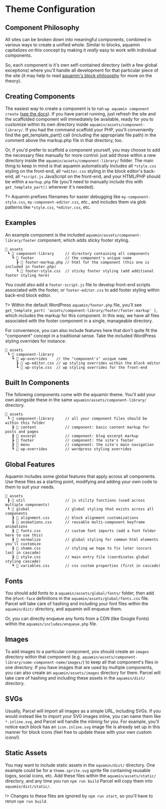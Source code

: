# Theme Configuration

## Component Philosophy
All sites can be broken down into meaningful components, combined in various ways to create a unified whole. Similar to blocks, aquamin capitalizes on this concept by making it _really_ easy to work with individual components.

So, each component is it's own self-contained directory (with a few global exceptions) where you'll handle all development for that particular piece of the site (it may help to read [aquamin's block philosophy](/features/block-configuration#block-philosophy) for more on the theory).

## Creating Components

The easiest way to create a component is to run `wp aquamin component create` ([see the docs](features/wp-cli#wp-aquamin-component-create)). If you have parcel running, just refresh the site and the scaffolded component will immediately be available, ready for you to customize within its own directory inside `aquamin/assets/component-library/`. If you had the command scaffold your PHP, you'll conveniently find the get_template_part() call (including the appropriate file path) in the comment above the markup.php file in that directory, too.

Or, if you'd prefer to scaffold a component yourself, you may choose to add the necessary files manually for more control: just add those within a new directory inside the `aquamin/assets/component-library/` folder. The main thing to keep in mind is that aquamin automatically includes all `*style.css` styling on the front-end, all `*editor.css` styling in the block editor's back-end, all `*script.js` JavaScript on the front-end, and your HTML/PHP should be within a `markup.php` file (you'll need to manually include this with `get_template_part()` wherever it's needed).

?> Aquamin prefixes filenames for easier debugging like `my-component-style.css`, `my-component-editor.css`, etc., and includes them via glob patterns like `*style.css`, `*editor.css`, etc.

## Examples

An example component is the included `aquamin/assets/component-library/footer` component, which adds sticky footer styling.

```
📂 assets
 ┗ 📂 component-library     // directory containing all components
   ┗ 📂 footer              // the component's unique name
     ┣ 📄 footer-markup.php // html for the component (this one is included in footer.php) 
     ┗ 📄 footer-style.css  // sticky footer styling (add additional footer styling here)
```

You could also add a `footer-script.js` file to develop front-end scripts associated with the footer, or `footer-editor.css` to add footer styling within back-end block editor.

?> Within the default WordPress `aquamin/footer.php` file, you'll see `get_template_part( 'assets/component-library/footer/footer-markup' )`, which includes the markup for this component. In this way, we have all files associated with the footer component in a single, manageable directory.

For convenience, you can also include features here that don't quite fit the "component" concept in a traditional sense. Take the included WordPress styling overrides for instance:

```
📂 assets
 ┗ 📂 component-library
   ┗ 📂 wp-overrides    // the "component's" unique name
     ┣ 📄 wp-editor.css // wp styling overrides within the block editor
     ┗ 📄 wp-style.css  // wp styling overrides for the front-end
```

## Built In Components

The following components come with the aquamin theme. You'll add your own alongside these in the same `aquamin/assets/component-library/` directory.

```
📂 assets
 ┗ 📂 component-library     // all your component files should be within this folder
   ┣ 📂 content             // component: basic content markup for posts and pages
   ┣ 📂 excerpt             // component: blog excerpt markup
   ┣ 📂 footer              // component: the site's footer
   ┣ 📂 menu                // component: the site's main navigation
   ┗ 📂 wp-overrides        // wordpress styling overrides
```

## Global Features

Aquamin includes some global features that apply across all components. Use these files as a starting point, modifying and adding your own code to them to suit your needs.

```
📂 assets
 ┣ 📂 util                  // js utility functions (used across multiple components)
 ┗ 📂 global                // global styling that exists across all components
   ┣ 📄 alignment.css       // block alignment customizations
   ┣ 📄 animations.css      // reusable multi-component keyframe animations
   ┣ 📄 fonts.css           // custom font imports (add a font folder here to use this)
   ┣ 📂 normalize           // global styling for common html elements you'll customize
   ┣ 📄 shame.css           // styling we hope to fix later (occurs last in cascade)
   ┣ 📄 style.css           // main entry file (coordinates global styling cascade)
   ┗ 📄 variables.css       // css custom properties (first in cascade)
```

## Fonts
You should add fonts to a `aquamin/assets/global/fonts/` folder, then add the `@font-face` definitions in the `aquamin/assets/global/fonts.css` file. Parcel will take care of hashing and including your font files within the `aquamin/dist/` directory, and aquamin will enqueue them.

Or, you can directly enqueue any fonts from a CDN (like Google Fonts) within the `aquamin/includes/enqueue.php` file.

## Images

To add images to a particular component, you should create an `images` directory within that component (e.g. `aquamin/assets/component-library/some-component-name/images/`) to keep all that component's files in one directory. If you have images that are used by multiple components, you can also create an `aquamin/assets/images` directory for them. Parcel will take care of hashing and including these assets in the `aquamin/dist/` directory.

## SVGs

Usually, Parcel will import all images as a simple URL, including SVGs. If you would instead like to import your SVG images inline, you can name them like `*.inline.svg`, and Parcel will handle the inlining for you. For example, you'll notice each block has an `icon.inline.svg` image file is already set up in this manner for block icons (feel free to update these with your own custom icons!).

## Static Assets

You may want to include static assets in the `aquamin/dist/` directory. One example could be for a `theme.sprite.svg` sprite file containing reusable logos, social icons, etc. Add these files within the `aquamin/assets/static/` directory, and any time you run `npm run build` Parcel will copy them into `aquamin/dist/static/`.

!> Changes to these files are ignored by `npm run start`, so you'll have to rerun `npm run build`.